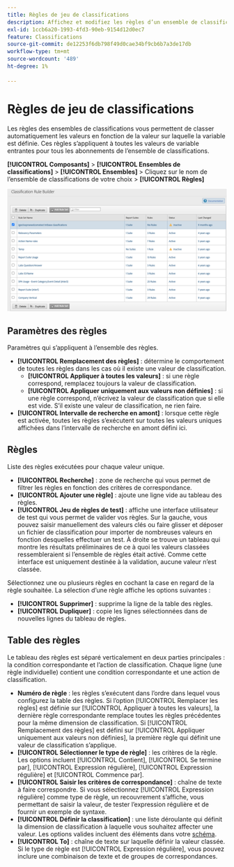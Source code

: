 ```yaml
---
title: Règles de jeu de classifications
description: Affichez et modifiez les règles d’un ensemble de classifications individuel.
exl-id: 1ccb6a20-1993-4fd3-90eb-9154d12d0ec7
feature: Classifications
source-git-commit: de12253f6db798f49d0cae34bf9cb6b7a3de17db
workflow-type: tm+mt
source-wordcount: '489'
ht-degree: 1%

---
```


# Règles de jeu de classifications

Les règles des ensembles de classifications vous permettent de classer automatiquement les valeurs en fonction de la valeur sur laquelle la variable est définie. Ces règles s’appliquent à toutes les valeurs de variable entrantes pour tous les abonnements de l’ensemble de classifications.

**[!UICONTROL Composants]** > **[!UICONTROL Ensembles de classifications]** > **[!UICONTROL Ensembles]** > Cliquez sur le nom de l’ensemble de classifications de votre choix > **[!UICONTROL Règles]**

![interface utilisateur des règles des jeux de classifications](../../assets/csets-rules.png)

## Paramètres des règles

Paramètres qui s’appliquent à l’ensemble des règles.

* **[!UICONTROL Remplacement des règles]** : détermine le comportement de toutes les règles dans les cas où il existe une valeur de classification.
   * **[!UICONTROL Appliquer à toutes les valeurs]** : si une règle correspond, remplacez toujours la valeur de classification.
   * **[!UICONTROL Appliquer uniquement aux valeurs non définies]** : si une règle correspond, n’écrivez la valeur de classification que si elle est vide. S’il existe une valeur de classification, ne rien faire.
* **[!UICONTROL Intervalle de recherche en amont]** : lorsque cette règle est activée, toutes les règles s’exécutent sur toutes les valeurs uniques affichées dans l’intervalle de recherche en amont défini ici.

## Règles

Liste des règles exécutées pour chaque valeur unique.

* **[!UICONTROL Recherche]** : zone de recherche qui vous permet de filtrer les règles en fonction des critères de correspondance.
* **[!UICONTROL Ajouter une règle]** : ajoute une ligne vide au tableau des règles.
* **[!UICONTROL Jeu de règles de test]** : affiche une interface utilisateur de test qui vous permet de valider vos règles. Sur la gauche, vous pouvez saisir manuellement des valeurs clés ou faire glisser et déposer un fichier de classification pour importer de nombreuses valeurs en fonction desquelles effectuer un test. À droite se trouve un tableau qui montre les résultats préliminaires de ce à quoi les valeurs classées ressembleraient si l’ensemble de règles était activé. Comme cette interface est uniquement destinée à la validation, aucune valeur n’est classée.

Sélectionnez une ou plusieurs règles en cochant la case en regard de la règle souhaitée. La sélection d’une règle affiche les options suivantes :

* **[!UICONTROL Supprimer]** : supprime la ligne de la table des règles.
* **[!UICONTROL Dupliquer]** : copie les lignes sélectionnées dans de nouvelles lignes du tableau de règles.

## Table des règles

Le tableau des règles est séparé verticalement en deux parties principales : la condition correspondante et l’action de classification. Chaque ligne (une règle individuelle) contient une condition correspondante et une action de classification.

* **Numéro de règle** : les règles s’exécutent dans l’ordre dans lequel vous configurez la table des règles. Si l’option [!UICONTROL Remplacer les règles] est définie sur [!UICONTROL Appliquer à toutes les valeurs], la dernière règle correspondante remplace toutes les règles précédentes pour la même dimension de classification. Si [!UICONTROL Remplacement des règles] est défini sur [!UICONTROL Appliquer uniquement aux valeurs non définies], la première règle qui définit une valeur de classification s’applique.
* **[!UICONTROL Sélectionner le type de règle]** : les critères de la règle. Les options incluent [!UICONTROL Contient], [!UICONTROL Se termine par], [!UICONTROL Expression régulière], [!UICONTROL Expression régulière] et [!UICONTROL Commence par].
* **[!UICONTROL Saisir les critères de correspondance]** : chaîne de texte à faire correspondre. Si vous sélectionnez [!UICONTROL Expression régulière] comme type de règle, un recouvrement s’affiche, vous permettant de saisir la valeur, de tester l’expression régulière et de fournir un exemple de syntaxe.
* **[!UICONTROL Définir la classification]** : une liste déroulante qui définit la dimension de classification à laquelle vous souhaitez affecter une valeur. Les options valides incluent des éléments dans votre [schéma](schema.md).
* **[!UICONTROL To]** : chaîne de texte sur laquelle définir la valeur classée. Si le type de règle est [!UICONTROL Expression régulière], vous pouvez inclure une combinaison de texte et de groupes de correspondances.
